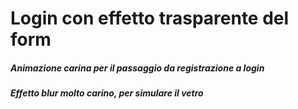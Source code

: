 # Login con effetto trasparente del form


##### Animazione carina per il passaggio da registrazione a login
##### Effetto blur molto carino, per simulare il vetro